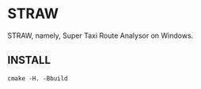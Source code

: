 # STRAW

STRAW, namely, Super Taxi Route Analysor on Windows.

## INSTALL

```shell
cmake -H. -Bbuild
```
